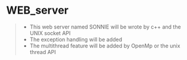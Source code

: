 # WEB_server

>* This web server named SONNIE will be wrote by c++ and the UNIX socket API
>* The exception handling will be added
>* The multithread feature will be added by OpenMp or the unix thread API 
